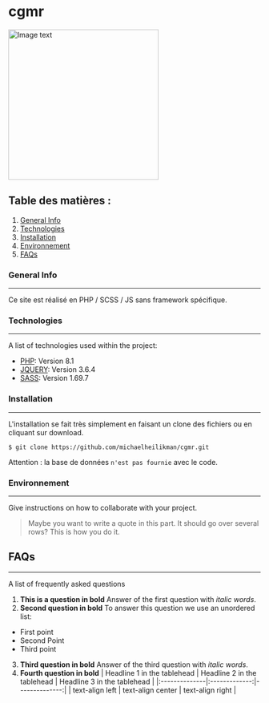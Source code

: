 # cgmr
<img src="https://cgmr.fr/img/ebeniste.png" width="300" alt="Image text">

## Table des matières :
1. [General Info](#general-info)
2. [Technologies](#technologies)
3. [Installation](#installation)
4. [Environnement](#environnement)
5. [FAQs](#faqs)


### General Info
***
Ce site est réalisé en PHP / SCSS / JS sans framework spécifique.

### Technologies
***
A list of technologies used within the project:
* [PHP](https://windows.php.net/download#php-8.1): Version 8.1 
* [JQUERY](https://jquery.com/): Version 3.6.4
* [SASS](https://sass-lang.com/): Version 1.69.7

### Installation
***
L'installation se fait très simplement en faisant un clone des fichiers ou en cliquant sur download. 
```
$ git clone https://github.com/michaelheilikman/cgmr.git
```
Attention : la base de données ```n'est pas fournie``` avec le code.

### Environnement
***
Give instructions on how to collaborate with your project.
> Maybe you want to write a quote in this part. 
> It should go over several rows?
> This is how you do it.
## FAQs
***
A list of frequently asked questions
1. **This is a question in bold**
Answer of the first question with _italic words_. 
2. __Second question in bold__ 
To answer this question we use an unordered list:
* First point
* Second Point
* Third point
3. **Third question in bold**
Answer of the third question with *italic words*.
4. **Fourth question in bold**
| Headline 1 in the tablehead | Headline 2 in the tablehead | Headline 3 in the tablehead |
|:--------------|:-------------:|--------------:|
| text-align left | text-align center | text-align right |